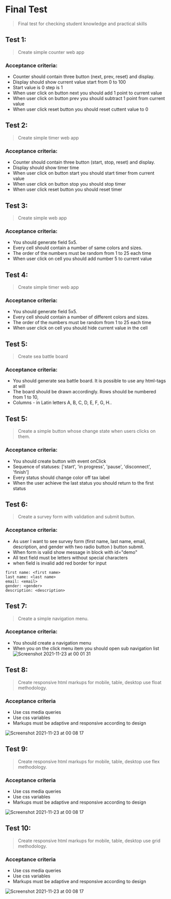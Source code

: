 # Final Test

> Final test for checking student knowledge and practical skills

## Test 1:

> Create simple counter web app

### Acceptance criteria:

* Counter should contain three button (next, prev, reset) and display.
* Display should show current value start from 0 to 100
* Start value is 0 step is 1
* When user click on button next you should add 1 point to current value
* When user click on button prev you should subtract 1 point from current value
* When user click reset button you should reset cuttent value to 0

## Test 2:

> Create simple timer web app

### Acceptance criteria:

* Counter should contain three button (start, stop, reset) and display.
* Display should show timer time
* When user click on button start you should start timer from current value
* When user click on button stop you should stop timer
* When user click reset button you should reset timer

## Test 3:

> Create simple web app

### Acceptance criteria:

* You should generate field 5x5.
* Every cell should contain a number of same colors and sizes.
* The order of the numbers must be random from 1 to 25 each time
* When user click on cell you should add number 5 to current value

## Test 4:

> Create simple timer web app

### Acceptance criteria:

* You should generate field 5x5.
* Every cell should contain a number of different colors and sizes.
* The order of the numbers must be random from 1 to 25 each time
* When user click on cell you should hide current value in the cell

## Test 5:

> Create sea battle board

### Acceptance criteria:

* You should generate sea battle board. It is possible to use any html-tags at will
* The board should be drawn accordingly. Rows should be numbered from 1 to 10,
* Columns - in Latin letters A, B, C, D, E, F, G, H..

## Test 5:

> Create a simple button whose change state when users clicks on them.

### Acceptance criteria:

* You should create button with event onClick
* Sequence of statuses: ['start', 'in progress', 'pause', 'disconnect', 'finish']
* Every status should change color off tax label
* When the user achieve the last status you should return to the first status

## Test 6:

> Create a survey form with validation and submit button.

### Acceptance criteria:

* As user I want to see survey form (first name, last name, email, description, and gender with two radio button )
  button submit.
* When form is valid show message in block with id="demo"
* All text field must be letters without special characters
* when field is invalid add red border for input

```
first name: <first name>
last name: <last name>
email: <email> 
gender: <gender>
description: <description>
```

## Test 7:

> Create a simple navigation menu.

### Acceptance criteria:

* You should create a navigation menu
* When you on the click menu item you should open sub navigation list
  ![Screenshot 2021-11-23 at 00 01 31](https://user-images.githubusercontent.com/10829855/142941906-4e6762e2-5c61-4a25-9124-1221a582402c.png)

## Test 8:

> Create responsive html markups for mobile, table, desktop use float methodology.

### Acceptance criteria

* Use css media queries
* Use css variables
* Markups must be adaptive and responsive according to design

![Screenshot 2021-11-23 at 00 08 17](https://user-images.githubusercontent.com/10829855/142942965-1964d0ce-0581-4f50-9e86-3a8c59e38b23.png)

## Test 9:

> Create responsive html markups for mobile, table, desktop use flex methodology.

### Acceptance criteria

* Use css media queries
* Use css variables
* Markups must be adaptive and responsive according to design

![Screenshot 2021-11-23 at 00 08 17](https://user-images.githubusercontent.com/10829855/142942965-1964d0ce-0581-4f50-9e86-3a8c59e38b23.png)

## Test 10:

> Create responsive html markups for mobile, table, desktop use grid methodology.

### Acceptance criteria

* Use css media queries
* Use css variables
* Markups must be adaptive and responsive according to design

![Screenshot 2021-11-23 at 00 08 17](https://user-images.githubusercontent.com/10829855/142942965-1964d0ce-0581-4f50-9e86-3a8c59e38b23.png)
